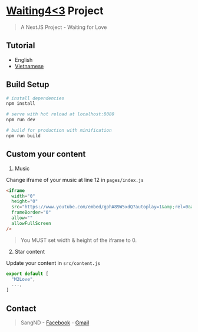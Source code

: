 # [Waiting4<3](https://dacsang97.github.io/waiting-m2love/#/) Project

> A NextJS Project - Waiting for Love

## Tutorial

* English
* [Vietnamese](https://github.com/dacsang97/waiting-m2love/blob/master/HUONGDAN.MD)

## Build Setup

```bash
# install dependencies
npm install

# serve with hot reload at localhost:8080
npm run dev

# build for production with minification
npm run build
```

## Custom your content

1. Music

Change iframe of your music at line 12 in `pages/index.js`

```html
<iframe
  width="0"
  height="0"
  src="https://www.youtube.com/embed/gphA89W5xdQ?autoplay=1&amp;rel=0&amp;controls=0&amp;showinfo=0"
  frameBorder="0"
  allow=""
  allowFullScreen
/>
```

> You MUST set width & height of the iframe to 0.

2. Star content

Update your content in `src/content.js`

```javascript
export default [
  "M2Love",
  ...,
]
```

## Contact

> SangND - [Facebook](https://www.facebook.com/dacsang97) - [Gmail](mailto:dacsang97@gmail.com)
